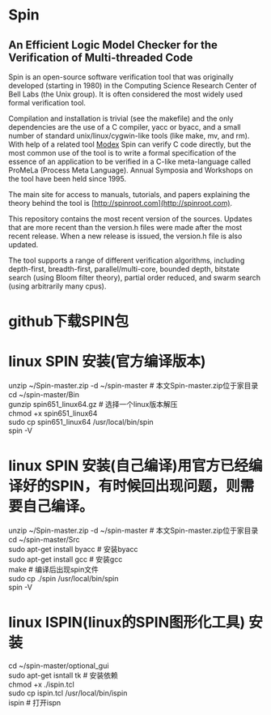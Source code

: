 # Spin
## An Efficient Logic Model Checker for the Verification of Multi-threaded Code

Spin is an open-source software verification tool that was originally
developed (starting in 1980) in the Computing Science Research Center of Bell Labs
(the Unix group). It is often considered the most widely used formal verification tool.

Compilation and installation is trivial (see the makefile) and the only dependencies
are the use of a C compiler, yacc or byacc, and a small number of standard
unix/linux/cygwin-like tools (like make, mv, and rm). With help of a related tool
[Modex](http://spinroot.com/modex) Spin can verify C code directly, but the most
common use of the tool is to write a formal specification of the essence of an
application to be verified in a C-like meta-language called ProMeLa (Process Meta
Language). Annual Symposia and Workshops on the tool have been held since 1995.

The main site for access to manuals, tutorials, and papers explaining the theory
behind the tool is [http://spinroot.com](http://spinroot.com).

This repository contains the most recent version of the sources. Updates that are more
recent than the version.h files were made after the most recent release. When a new
release is issued, the version.h file is also updated.

The tool supports a range of different verification algorithms, including depth-first,
breadth-first, parallel/multi-core, bounded depth, bitstate search (using Bloom filter
theory), partial order reduced, and swarm search (using arbitrarily many cpus).

# github下载SPIN包
# linux SPIN 安装(官方编译版本)

unzip ~/Spin-master.zip  -d ~/spin-master   # 本文Spin-master.zip位于家目录  
cd ~/spin-master/Bin  
gunzip spin651_linux64.gz   # 选择一个linux版本解压  
chmod +x spin651_linux64  
sudo cp spin651_linux64 /usr/local/bin/spin  
spin -V  

# linux SPIN 安装(自己编译)用官方已经编译好的SPIN，有时候回出现问题，则需要自己编译。

unzip ~/Spin-master.zip  -d ~/spin-master   # 本文Spin-master.zip位于家目录  
cd ~/spin-master/Src  
sudo apt-get install byacc   # 安装byacc  
sudo apt-get install gcc   # 安装gcc  
make   # 编译后出现spin文件  
sudo cp ./spin /usr/local/bin/spin  
spin -V  

# linux ISPIN(linux的SPIN图形化工具) 安装

cd ~/spin-master/optional_gui  
sudo apt-get isntall tk   # 安装依赖  
chmod +x ./ispin.tcl  
sudo cp ispin.tcl /usr/local/bin/ispin  
ispin   # 打开ispn   
